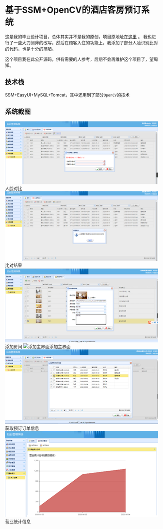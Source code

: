 # 基于SSM+OpenCV的酒店客房预订系统
这是我的毕业设计项目，总体其实并不是我的原创，项目原地址[在这里](http://programmer.ischoolbar.com/index.php/article/article/id/170.html) 。
我也进行了一些大刀阔斧的改写，然后在顾客入住的功能上，我添加了部分人脸识别比对的代码，也是十分的简陋。

这个项目我在此公开源码，供有需要的人参考，后期不会再维护这个项目了，望周知。
## 技术栈
SSM+EasyUI+MySQL+Tomcat，其中还用到了部分`OpenCV`的技术
## 系统截图
![人脸对比](https://github.com/zhaozuo/Hotel-SSM/blob/master/img/人脸对比.png)人脸对比
![比对结果](https://github.com/zhaozuo/Hotel-SSM/blob/master/img/比对结果.png)比对结果
![添加房间](https://github.com/zhaozuo/Hotel-SSM/blob/master/img/添加房间.png)添加房间
![添加主界面](https://github.com/zhaozuo/Hotel-SSM/blob/master/img/添加主界面.png)添加主界面
![获取预订订单信息](https://github.com/zhaozuo/Hotel-SSM/blob/master/img/获取预订订单信息.png)获取预订订单信息
![营业统计信息](https://github.com/zhaozuo/Hotel-SSM/blob/master/img/营业统计信息.png)营业统计信息